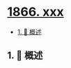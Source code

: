 # [1866. xxx](https://github.com/Tdahuyou/TNotes.leetcode/tree/main/notes/1866.%20xxx)

<!-- region:toc -->

- [1. 📝 概述](#1--概述)

<!-- endregion:toc -->

## 1. 📝 概述
